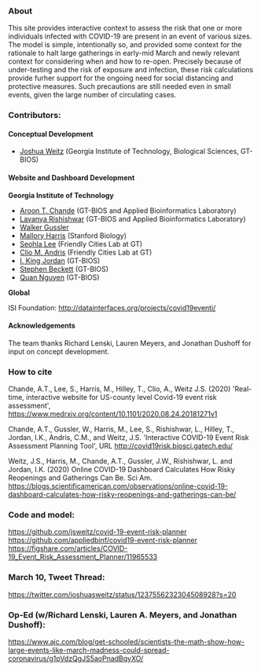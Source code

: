 ### About

This site provides interactive context to assess the risk that one or more individuals infected with COVID-19 are present in an event of various sizes.  The model is simple, intentionally so, and provided some context for the rationale to halt large gatherings in early-mid March and newly relevant context for considering when and how to re-open.  Precisely because of under-testing and the risk of exposure and infection, these risk calculations provide furher support for the ongoing need for social distancing and protective measures. Such precautions are still needed even in small events, given the large number of circulating cases.


### Contributors:  
#### Conceptual Development
- [Joshua Weitz](http://ecotheory.biology.gatech.edu/) (Georgia Institute of Technology, Biological Sciences, GT-BIOS)

#### Website and Dashboard Development

**Georgia Institute of Technology**
- [Aroon T. Chande](https://aroonchan.de) (GT-BIOS and Applied Bioinformatics Laboratory)
- [Lavanya Rishishwar](https://scholar.google.com/citations?user=tygOpuIAAAAJ&hl=en) (GT-BIOS and Applied Bioinformatics Laboratory)
- [Walker Gussler](https://scholar.google.com/citations?user=-LBmdhYAAAAJ&hl=en)
- [Mallory Harris](https://twitter.com/malar0ne)  (Stanford Biology)
- [Seohla Lee](https://seolhalee.github.io/)  (Friendly Cities Lab at GT)
- [Clio M. Andris](http://friendlycities.gatech.edu/)  (Friendly Cities Lab at GT)  
- [I. King Jordan](http://jordan.biology.gatech.edu/page/) (GT-BIOS)
- [Stephen Beckett](http://sjbeckett.github.io/) (GT-BIOS)
- [Quan Nguyen](https://ecotheory.biosci.gatech.edu/) (GT-BIOS)

**Global**

ISI Foundation: http://datainterfaces.org/projects/covid19eventi/

#### Acknowledgements
The team thanks Richard Lenski, Lauren Meyers, and Jonathan Dushoff for input on concept development.

### How to cite

Chande, A.T., Lee, S., Harris, M., Hilley, T., Clio, A., Weitz J.S. (2020) 'Real-time, interactive website for US-county level Covid-19 event risk assessment', https://www.medrxiv.org/content/10.1101/2020.08.24.20181271v1

Chande, A.T., Gussler, W., Harris, M., Lee, S., Rishishwar, L., Hilley, T., Jordan, I.K., Andris, C.M., and Weitz, J.S. 'Interactive COVID-19 Event Risk Assessment Planning Tool', URL http://covid19risk.biosci.gatech.edu/

Weitz, J.S., Harris, M., Chande, A.T., Gussler, J.W., Rishishwar, L. and Jordan, I.K. (2020) Online COVID-19 Dashboard Calculates How Risky Reopenings and Gatherings Can Be. Sci Am. https://blogs.scientificamerican.com/observations/online-covid-19-dashboard-calculates-how-risky-reopenings-and-gatherings-can-be/


### Code and model:  
https://github.com/jsweitz/covid-19-event-risk-planner  
https://github.com/appliedbinf/covid19-event-risk-planner   
https://figshare.com/articles/COVID-19_Event_Risk_Assessment_Planner/11965533   

### March 10, Tweet Thread:  
https://twitter.com/joshuasweitz/status/1237556232304508928?s=20

### Op-Ed (w/Richard Lenski, Lauren A. Meyers, and Jonathan Dushoff):  
https://www.ajc.com/blog/get-schooled/scientists-the-math-show-how-large-events-like-march-madness-could-spread-coronavirus/g1pVdzQgJS5aoPnadBqyXO/
